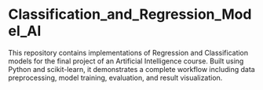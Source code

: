 # Classification_and_Regression_Model_AI
This repository contains implementations of Regression and Classification models for the final project of an Artificial Intelligence course. Built using Python and scikit-learn, it demonstrates a complete workflow including data preprocessing, model training, evaluation, and result visualization.
